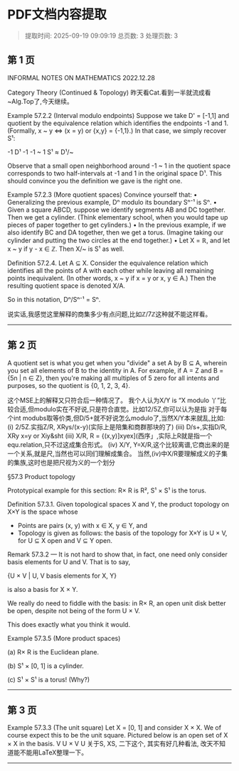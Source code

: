 # PDF文档内容提取
> 提取时间: 2025-09-19 09:09:19
> 总页数: 3
> 处理页数: 3

## 第 1 页

INFORMAL NOTES ON
MATHEMATICS
2022.12.28

Category Theory (Continued & Topology)
昨天看Cat.看到一半就流成看~Alg.Top了,今天继续。

Example 57.2.2 (Interval modulo endpoints)
Suppose we take D' = [-1,1] and quotient by the equivalence relation which identifies
the endpoints -1 and 1. (Formally, x ~ y <=> (x = y) or {x,y} = {-1,1}.) In
that case, we simply recover S¹:

-1
D¹
-1
-1 ~ 1
S¹ ≈ D¹/~

Observe that a small open neighborhood around -1 ~ 1 in the quotient space
corresponds to two half-intervals at -1 and 1 in the original space D¹. This should
convince you the definition we gave is the right one.

Example 57.2.3 (More quotient spaces)
Convince yourself that:
• Generalizing the previous example, Dⁿ modulo its boundary Sⁿ⁻¹ is Sⁿ.
• Given a square ABCD, suppose we identify segments AB and DC together.
Then we get a cylinder. (Think elementary school, when you would tape up
pieces of paper together to get cylinders.)
• In the previous example, if we also identify BC and DA together, then we get
a torus. (Imagine taking our cylinder and putting the two circles at the end
together.)
• Let X = ℝ, and let x ~ y if y - x ∈ ℤ. Then X/~ is S¹ as well.

Definition 57.2.4. Let A ⊆ X. Consider the equivalence relation which identifies all
the points of A with each other while leaving all remaining points inequivalent. (In other
words, x ~ y if x = y or x, y ∈ A.) Then the resulting quotient space is denoted X/A.

So in this notation,
Dⁿ/Sⁿ⁻¹ = Sⁿ.

说实话,我感觉这里解释的商集多少有点问题,比如ℤ/7ℤ这种就不能这样看。

---

## 第 2 页

A quotient set is what you get when you "divide" a set A by B ⊆ A, wherein you set all elements of B to the identity in A. For example, if A = Z and B = {5n | n ∈ Z}, then you're making all multiples of 5 zero for all intents and purposes, so the quotient is {0, 1, 2, 3, 4}.

这个MSE上的解释又只符合后一种情况了。
我个人认为X/Y is “X modulo 丫”比较合适,但modulo实在不好说,只是符合直觉。比如12/5Z,你可以认为是指
对于每个int modubs取等价类,但D/5+就不好说怎么modulo了,当然X/Y本来就乱,比如:
(i) 2/5Z.实指Z/R, XRys/(x-y)(实际上是陪集和商群那块的了)
(iⅱ) D/s+,实指D/R, XRy x=y or Xiy&sht
(iii) X/R, R = {(x,y)]xyex](西序」,实际上R就是指一个equ.relation,只不过这成集合形式。
(iv) X/Y, Y=X/R,这个比较离谱,它商出来的是一个关系,就是尺,当然也可以同们理解成集合。
当然,(iv)中X/R要理解成义的子集的集族,这时也是把尺视为义的一个划分

§57.3 Product topology

Prototypical example for this section: R× R is R², S¹ × S¹ is the torus.

Definition 57.3.1. Given topological spaces X and Y, the product topology on X×Y is the space whose

*   Points are pairs (x, y) with x ∈ X, y ∈ Y, and
*   Topology is given as follows: the basis of the topology for X×Y is U × V, for U ⊆ X open and V ⊆ Y open.

Remark 57.3.2 — It is not hard to show that, in fact, one need only consider basis elements for U and V. That is to say,

{U × V | U, V basis elements for X, Y}

is also a basis for X × Y.

We really do need to fiddle with the basis: in R× R, an open unit disk better be open, despite not being of the form U × V.

This does exactly what you think it would.

Example 57.3.5 (More product spaces)

(a) R× R is the Euclidean plane.

(b) S¹ × [0, 1] is a cylinder.

(c) S¹ × S¹ is a torus! (Why?)

---

## 第 3 页

Example 57.3.3 (The unit square)
Let X = [0, 1] and consider X × X. We of course expect this to be the unit square.
Pictured below is an open set of X × X in the basis.
V
U × V
U
关于S, XS, 二下这个, 其实有好几种看法, 改天不知道能不能用LaTeX整理一下。

---

